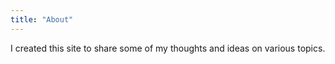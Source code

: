 ```yaml
---
title: "About"
---
```

I created this site to share some of my thoughts and ideas on various topics.
